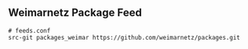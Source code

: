 Weimarnetz Package Feed 
-----------------------

    # feeds.conf
    src-git packages_weimar https://github.com/weimarnetz/packages.git
